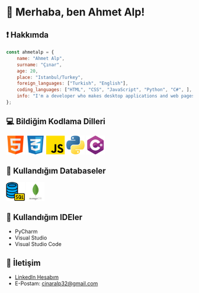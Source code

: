 # 👋 Merhaba, ben Ahmet Alp!

## ❗ Hakkımda
```js
const ahmetalp = {
    name: "Ahmet Alp",
    surname: "Çınar",
    age: 20,
    place: "Istanbul/Turkey",
    foreign_languages: ["Turkish", "English"],
    coding_languages: ["HTML", "CSS", "JavaScript", "Python", "C#", ],
    info: "I'm a developer who makes desktop applications and web pages.",
};
```

## 💻 Bildiğim Kodlama Dilleri
<img src="https://github.com/ahmetalpcinar/ahmetalpcinar/blob/main/PNG/html.png" width="50" height="50"> <img src="https://github.com/ahmetalpcinar/ahmetalpcinar/blob/main/PNG/css.png" width="50" height="50"> <img src="https://github.com/ahmetalpcinar/ahmetalpcinar/blob/main/PNG/js.png" width="50" height="50"> <img src="https://github.com/ahmetalpcinar/ahmetalpcinar/blob/main/PNG/python.png" width="50" height="50"> <img src="https://github.com/ahmetalpcinar/ahmetalpcinar/blob/main/PNG/c-sharp.png" width="50" height="50">

## 📁 Kullandığım Databaseler
<img src="https://github.com/ahmetalpcinar/ahmetalpcinar/blob/main/PNG/sql.png" width="50" height="50"> <img src="https://github.com/ahmetalpcinar/ahmetalpcinar/blob/main/PNG/mongo.png" width="50" height="50">

## 🔌 Kullandığım IDEler
- PyCharm
- Visual Studio
- Visual Studio Code

## 📧 İletişim
- [LinkedIn Hesabım](https://www.linkedin.com/in/ahmetalpcinar)
- E-Postam: cinaralp32@gmail.com
